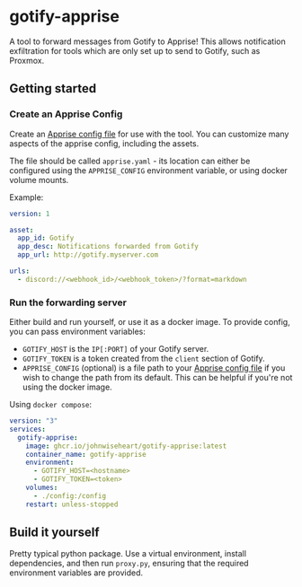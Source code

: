 # gotify-apprise

A tool to forward messages from Gotify to Apprise! This allows notification exfiltration for tools which are only set up to send to Gotify, such as Proxmox.

## Getting started

### Create an Apprise Config

Create an [Apprise config file](https://github.com/caronc/apprise/wiki/config) for use with the tool. You can customize many aspects of the apprise config, including the assets.

The file should be called `apprise.yaml` - its location can either be configured using the `APPRISE_CONFIG` environment variable, or using docker volume mounts.

Example:

```yaml
version: 1

asset:
  app_id: Gotify
  app_desc: Notifications forwarded from Gotify
  app_url: http://gotify.myserver.com

urls:
  - discord://<webhook_id>/<webhook_token>/?format=markdown
```

### Run the forwarding server

Either build and run yourself, or use it as a docker image. To provide config, you can pass environment variables:

- `GOTIFY_HOST` is the `IP[:PORT]` of your Gotify server.
- `GOTIFY_TOKEN` is a token created from the `client` section of Gotify.
- `APPRISE_CONFIG` (optional) is a file path to your [Apprise config file](https://github.com/caronc/apprise/wiki/config) if you wish to change the path from its default. This can be helpful if you're not using the docker image.

Using `docker compose`:

```yaml
version: "3"
services:
  gotify-apprise:
    image: ghcr.io/johnwiseheart/gotify-apprise:latest
    container_name: gotify-apprise
    environment:
      - GOTIFY_HOST=<hostname>
      - GOTIFY_TOKEN=<token>
    volumes:
      - ./config:/config
    restart: unless-stopped
```

## Build it yourself

Pretty typical python package. Use a virtual environment, install dependencies, and then run `proxy.py`, ensuring that the required environment variables are provided.
